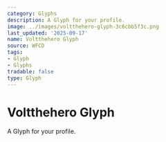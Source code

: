 ```yaml
---
category: Glyphs
description: A Glyph for your profile.
image: ../images/voltthehero-glyph-3c6cbb5f3c.png
last_updated: '2025-09-17'
name: Voltthehero Glyph
source: WFCD
tags:
- Glyph
- Glyphs
tradable: false
type: Glyph
---
```


# Voltthehero Glyph

A Glyph for your profile.

